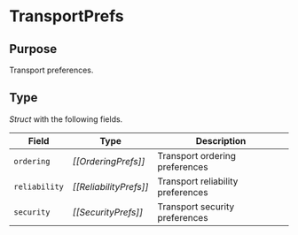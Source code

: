 # TransportPrefs


## Purpose


Transport preferences.

## Type


*Struct* with the following fields.

| Field         | Type                   | Description                       |
|---------------|------------------------|-----------------------------------|
| `ordering`    | *[[OrderingPrefs]]*    | Transport ordering preferences    |
| `reliability` | *[[ReliabilityPrefs]]* | Transport reliability preferences |
| `security`    | *[[SecurityPrefs]]*    | Transport security preferences    |
